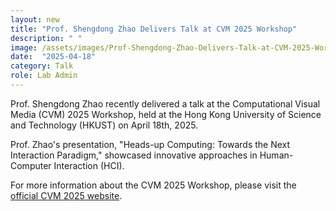 ```yaml
---
layout: new
title: "Prof. Shengdong Zhao Delivers Talk at CVM 2025 Workshop"
description: " "
image: /assets/images/Prof-Shengdong-Zhao-Delivers-Talk-at-CVM-2025-Workshop.jpg
date:  "2025-04-18"
category: Talk
role: Lab Admin
---
```

Prof. Shengdong Zhao recently delivered a talk at the Computational Visual Media (CVM) 2025 Workshop, held at the Hong Kong University of Science and Technology (HKUST) on April 18th, 2025.

Prof. Zhao's presentation, "Heads-up Computing: Towards the Next Interaction Paradigm," showcased innovative approaches in Human-Computer Interaction (HCI).

For more information about the CVM 2025 Workshop, please visit the [official CVM 2025 website](http://iccvm.org/2025/program.htm).
